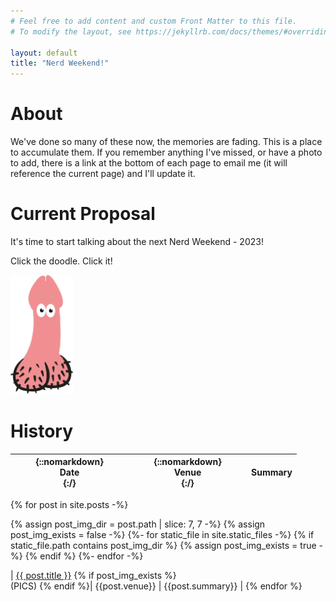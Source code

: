 ```yaml
---
# Feel free to add content and custom Front Matter to this file.
# To modify the layout, see https://jekyllrb.com/docs/themes/#overriding-theme-defaults

layout: default
title: "Nerd Weekend!"
---
```


# About

We've done so many of these now, the memories are fading. This is a place to accumulate them.  If you remember anything I've missed, or have a photo to add, there is a link at the bottom of each page to email me (it will reference the current page) and I'll update it.
# Current Proposal

It's time to start talking about the next Nerd Weekend - 2023!

Click the doodle.  Click it!

<a href="https://xoyondo.com/dp/A4WUyBaLosuwsBy" target="_blank">
  <img src="/pics/doodle.png" width="100"/>
</a>

# History

<!--
  Creating markdown table inside Jekyll loop:
  https://stackoverflow.com/a/35643035/5329728

  Embedding list inside table:
  https://stackoverflow.com/a/57904161/5329728

  Set table column width:
  https://stackoverflow.com/a/57420043/5329728
-->

| {::nomarkdown}<div style="width:175px">Date</div>{:/} | {::nomarkdown}<div style="width:175px">Venue</div>{:/}  | Summary |
|---|---|---|
{% for post in site.posts -%}

{% assign post_img_dir = post.path | slice: 7, 7 -%}
{% assign post_img_exists = false -%}
{%- for static_file in site.static_files -%}
{% if static_file.path contains post_img_dir %}
{% assign post_img_exists = true -%}
{% endif %}
{%- endfor -%}

| [{{ post.title }}]({{post.url}}) {% if post_img_exists %}<br>(PICS) {% endif %}| {{post.venue}} | {{post.summary}} |
{% endfor %}

<!-- 
<ul>
  {% for post in site.posts %}
    <li>
      <a href="{{ post.url }}">{{ post.title }}</a><br>
      <em>{{post.venue}}</em><br>
      {{post.summary}}
    </li>
  {% endfor %}
</ul>
-->